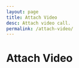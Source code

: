 ```yaml
---
layout: page
title: Attach Video
desc: Attach video call.
permalink: /attach-video/
---
```


# Attach Video

<div style="height: 60vh"
  class="attach-videocall"
  attach.api-key="prod_web_BF7EISmegubLJ2d5mWSQynTDF1WjmW0A"
  attach.room.url="https://johngorman.io"
  attach.videocall.local-background-color="steelblue"
  attach.videocall.remote-background-color="steelblue"
  attach.videocall.button-background-color="#FFC730"
  attach.videocall.local-preview=
    "https://assets.attach.live/unsplash/john-cobb-14128.jpg"
/>

<script>
  function attach_setup() {
    var boxes = Array.from(document.getElementsByClassName('attach-videocall'))
        .concat(Array.from(document.getElementsByClassName('attach-chat')));
    var head = document.getElementsByTagName('head')[0];

    boxes.forEach(function(box) {
      var attrs = box.attributes;
      for (var ii = 0; ii < attrs.length; ii++) {
        var attr = attrs.item(ii);
        if (attr.name.substr(0, 6) != 'attach') continue;
        var meta = document.createElement('meta');
        var name = attr.name.replace(/[_.]/g, ":");
        meta.setAttribute('property', name);
        meta.content = attr.value;
        head.appendChild(meta);
      }
    })
  }
  attach_setup();
</script>

<script src="https://video.attach.live/v1" defer></script>

